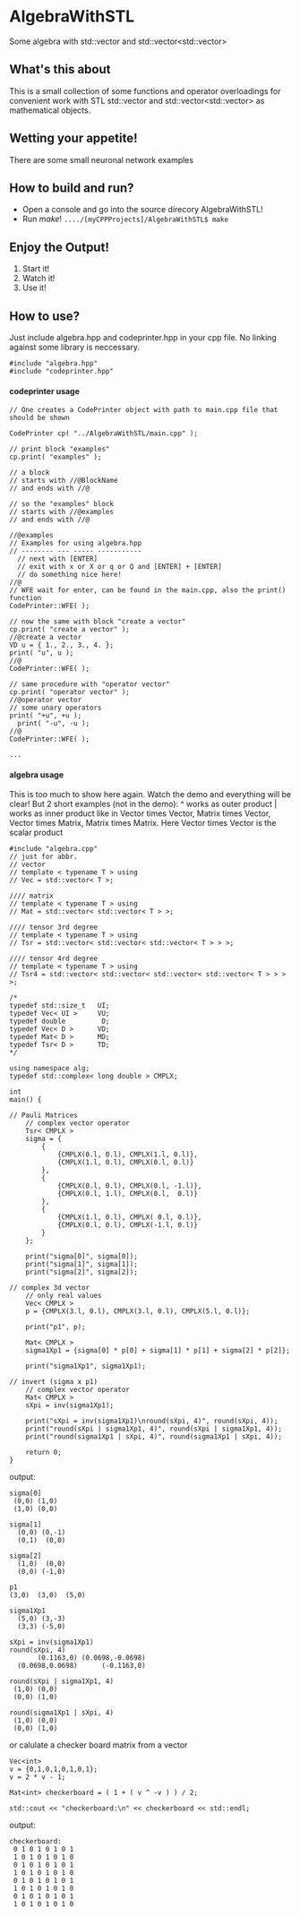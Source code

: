 # AlgebraWithSTL
Some algebra with std::vector<T> and std::vector<std::vector<T>>

## What's this about
This is a small collection of some functions and operator overloadings for convenient work
with STL std::vector<T> and std::vector<std::vector<T>> as mathematical objects.

## Wetting your appetite!
There are some small neuronal network examples

## How to build and run?
- Open a console and go into the source direcory AlgebraWithSTL!
- Run *make*!
  ```..../[myCPPProjects]/AlgebraWithSTL$ make```

## Enjoy the Output!
1. Start it!
2. Watch it!
3. Use it!

## How to use?
Just include algebra.hpp and codeprinter.hpp in your cpp file.
No linking against some library is neccessary.
```
#include "algebra.hpp"
#include "codeprinter.hpp"
```
#### codeprinter usage
```
// One creates a CodePrinter object with path to main.cpp file that should be shown

CodePrinter cp( "../AlgebraWithSTL/main.cpp" );

// print block "examples"
cp.print( "examples" );

// a block
// starts with //@BlockName
// and ends with //@

// so the "examples" block
// starts with //@examples
// and ends with //@

//@examples
// Examples for using algebra.hpp
// -------- --- ----- -----------
  // next with [ENTER]
  // exit with x or X or q or Q and [ENTER] + [ENTER]
  // do something nice here!
//@
// WFE wait for enter, can be found in the main.cpp, also the print() function
CodePrinter::WFE( );

// now the same with block "create a vector"
cp.print( "create a vector" );
//@create a vector
VD u = { 1., 2., 3., 4. };
print( "u", u );
//@
CodePrinter::WFE( );

// same procedure with "operator vector"
cp.print( "operator vector" );
//@operator vector
// some unary operators
print( "+u", +u );
  print( "-u", -u );
//@
CodePrinter::WFE( );

...
```
#### algebra usage

This is too much to show here again.
Watch the demo and everything will be clear!
But 2 short examples (not in the demo):
^ works as outer product
| works as inner product like in
Vector times Vector,
Matrix times Vector,
Vector times Matrix,
Matrix times Matrix.
Here Vector times Vector is the scalar product
```
#include "algebra.cpp"
// just for abbr.
// vector
// template < typename T > using
// Vec = std::vector< T >;

//// matrix
// template < typename T > using
// Mat = std::vector< std::vector< T > >;

//// tensor 3rd degree
// template < typename T > using
// Tsr = std::vector< std::vector< std::vector< T > > >;

//// tensor 4rd degree
// template < typename T > using
// Tsr4 = std::vector< std::vector< std::vector< std::vector< T > > > >;

/*
typedef std::size_t   UI;
typedef Vec< UI >     VU;
typedef double         D;
typedef Vec< D >      VD;
typedef Mat< D >      MD;
typedef Tsr< D >      TD;
*/

using namespace alg;
typedef std::complex< long double > CMPLX;

int
main() {

// Pauli Matrices
	// complex vector operator
	Tsr< CMPLX >
	sigma = {
		{
			{CMPLX(0.l, 0.l), CMPLX(1.l, 0.l)},
			{CMPLX(1.l, 0.l), CMPLX(0.l, 0.l)}
		},
		{
			{CMPLX(0.l, 0.l), CMPLX(0.l, -1.l)},
			{CMPLX(0.l, 1.l), CMPLX(0.l,  0.l)}
		},
		{
			{CMPLX(1.l, 0.l), CMPLX( 0.l, 0.l)},
			{CMPLX(0.l, 0.l), CMPLX(-1.l, 0.l)}
		}
	};

	print("sigma[0]", sigma[0]);
	print("sigma[1]", sigma[1]);
	print("sigma[2]", sigma[2]);

// complex 3d vector
	// only real values
	Vec< CMPLX >
	p = {CMPLX(3.l, 0.l), CMPLX(3.l, 0.l), CMPLX(5.l, 0.l)};

	print("p1", p);

	Mat< CMPLX >
	sigma1Xp1 = {sigma[0] * p[0] + sigma[1] * p[1] + sigma[2] * p[2]};

	print("sigma1Xp1", sigma1Xp1);

// invert (sigma x p1)
	// complex vector operator
	Mat< CMPLX >
	sXpi = inv(sigma1Xp1);

	print("sXpi = inv(sigma1Xp1)\nround(sXpi, 4)", round(sXpi, 4));
	print("round(sXpi | sigma1Xp1, 4)", round(sXpi | sigma1Xp1, 4));
	print("round(sigma1Xp1 | sXpi, 4)", round(sigma1Xp1 | sXpi, 4));
	
	return 0;
}
```
output:
```
sigma[0]
 (0,0) (1,0)
 (1,0) (0,0)

sigma[1]
  (0,0) (0,-1)
  (0,1)  (0,0)

sigma[2]
  (1,0)  (0,0)
  (0,0) (-1,0)

p1
(3,0)  (3,0)  (5,0)  

sigma1Xp1
  (5,0) (3,-3)
  (3,3) (-5,0)

sXpi = inv(sigma1Xp1)
round(sXpi, 4)
       (0.1163,0) (0.0698,-0.0698)
  (0.0698,0.0698)      (-0.1163,0)

round(sXpi | sigma1Xp1, 4)
 (1,0) (0,0)
 (0,0) (1,0)

round(sigma1Xp1 | sXpi, 4)
 (1,0) (0,0)
 (0,0) (1,0)
```

or calulate a checker board matrix from a vector
  
  
```
Vec<int>
v = {0,1,0,1,0,1,0,1};
v = 2 * v - 1;

Mat<int> checkerboard = ( 1 + ( v ^ -v ) ) / 2;

std::cout << "checkerboard:\n" << checkerboard << std::endl;
```
output:
```
checkerboard:
 0 1 0 1 0 1 0 1
 1 0 1 0 1 0 1 0
 0 1 0 1 0 1 0 1
 1 0 1 0 1 0 1 0
 0 1 0 1 0 1 0 1
 1 0 1 0 1 0 1 0
 0 1 0 1 0 1 0 1
 1 0 1 0 1 0 1 0
```
